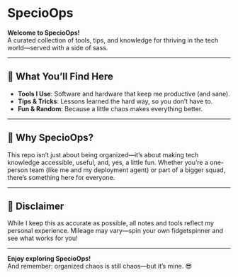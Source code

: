 # SpecioOps

**Welcome to SpecioOps!**  
A curated collection of tools, tips, and knowledge for thriving in the tech world—served with a side of sass.

---

## 🌟 What You’ll Find Here
- **Tools I Use**: Software and hardware that keep me productive (and sane).
- **Tips & Tricks**: Lessons learned the hard way, so you don’t have to.
- **Fun & Random**: Because a little chaos makes everything better.

---

## 🚀 Why SpecioOps?
This repo isn’t just about being organized—it’s about making tech knowledge accessible, useful, and, yes, a little fun. Whether you’re a one-person team (like me and my deployment agent) or part of a bigger squad, there’s something here for everyone.

---

## 💬 Disclaimer
While I keep this as accurate as possible, all notes and tools reflect my personal experience. Mileage may vary—spin your own fidgetspinner and see what works for you!

---

**Enjoy exploring SpecioOps!**  
And remember: organized chaos is still chaos—but it’s mine. 😎
